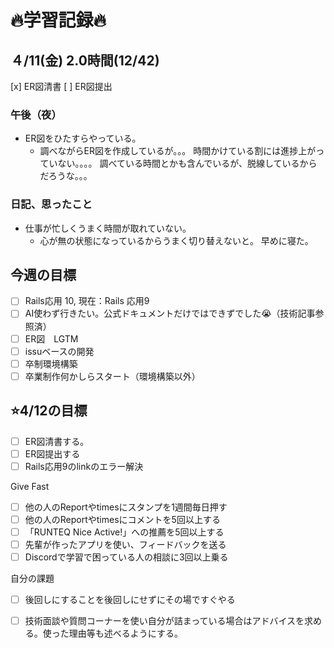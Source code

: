 # 🔥学習記録🔥
## ４/11(金) 2.0時間(12/42)
[x] ER図清書
[ ] ER図提出


### 午後（夜）
- ER図をひたすらやっている。
  - 調べながらER図を作成しているが。。。
	  時間かけている割には進捗上がっていない。。。。
    調べている時間とかも含んでいるが、脱線しているからだろうな。。。
### 日記、思ったこと
- 仕事が忙しくうまく時間が取れていない。
  - 心が無の状態になっているからうまく切り替えないと。
	  早めに寝た。

## 今週の目標
- [ ] Rails応用 10, 現在：Rails 応用9 
- [ ] AI使わず行きたい。公式ドキュメントだけではできずでした😭（技術記事参照済）
- [ ] ER図　LGTM
- [ ] issuベースの開発
- [ ] 卒制環境構築
- [ ] 卒業制作何かしらスタート（環境構築以外）

## ⭐️4/12の目標
- [ ] ER図清書する。
- [ ] ER図提出する
- [ ] Rails応用9のlinkのエラー解決

Give Fast
- [ ] 他の人のReportやtimesにスタンプを1週間毎日押す
- [ ] 他の人のReportやtimesにコメントを5回以上する
- [ ] 「RUNTEQ Nice Active!」への推薦を5回以上する
- [ ] 先輩が作ったアプリを使い、フィードバックを送る
- [ ] Discordで学習で困っている人の相談に3回以上乗る

自分の課題
- [ ] 後回しにすることを後回しにせずにその場ですぐやる
- [ ] 技術面談や質問コーナーを使い自分が詰まっている場合はアドバイスを求める。使った理由等も述べるようにする。


